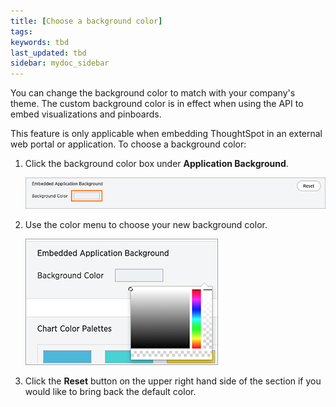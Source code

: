 ```yaml
---
title: [Choose a background color]
tags:
keywords: tbd
last_updated: tbd
sidebar: mydoc_sidebar
---
```

You can change the background color to match with your company's theme. The custom background color is in effect when using the API to embed visualizations and pinboards.

This feature is only applicable when embedding ThoughtSpot in an external web portal or application. To choose a background color:

1. Click the background color box under **Application Background**.

     ![](../../images/application_background_color.png "Application Background menu")

2. Use the color menu to choose your new background color.

     ![](../../images/choose_application_background_color.png "Application Background Color")

3. Click the **Reset** button on the upper right hand side of the section if you would like to bring back the default color.
